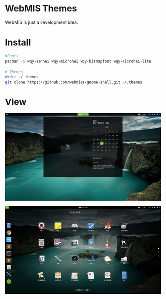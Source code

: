 # WebMIS Themes
WebMIS is just a development idea.<br>

# Install
```bash
#Fonts
pacman -S wqy-zenhei wqy-microhei wqy-bitmapfont wqy-microhei-lite

# Themes
mkdir ~/.themes
git clone https://github.com/webmiss/gnome-shell.git ~/.themes

```

# View
![WebMIS theme](webmis1.png?raw=true)<br>

![WebMIS theme](webmis2.png?raw=true)<br>
